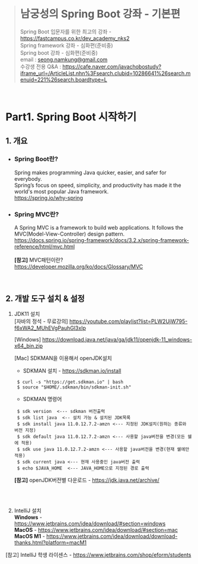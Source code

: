 > # 남궁성의 Spring Boot 강좌 - 기본편
> Spring Boot 입문자를 위한 최고의 강좌 - https://fastcampus.co.kr/dev_academy_nks2  
> Spring framework 강좌 - 심화편(준비중)  
> Spring boot 강좌 - 심화편(준비중)  
> email : seong.namkung@gmail.com    
> 수강생 전용 Q&A : https://cafe.naver.com/javachobostudy?iframe_url=/ArticleList.nhn%3Fsearch.clubid=10286641%26search.menuid=221%26search.boardtype=L   
<br>

# Part1. Spring Boot 시작하기
## 1. 개요    
  - ### Spring Boot란?   
    Spring makes programming Java quicker, easier, and safer for everybody.   
    Spring’s focus on speed, simplicity, and productivity has made it the world's most popular Java framework.      
    https://spring.io/why-spring  

  - ### Spring MVC란?  
    A Spring MVC is a framework to build web applications. It follows the MVC(Model-View-Controller) design pattern.
    https://docs.spring.io/spring-framework/docs/3.2.x/spring-framework-reference/html/mvc.html  
    <br>
    **[참고]** MVC패턴이란? https://developer.mozilla.org/ko/docs/Glossary/MVC  
<br>

## 2. 개발 도구 설치 & 설정  

1. JDK11 설치  
    [자바의 정석 - 무료강의] https://youtube.com/playlist?list=PLW2UjW795-f6xWA2_MUhEVgPauhGl3xIp  

    [Windows] https://download.java.net/java/ga/jdk11/openjdk-11_windows-x64_bin.zip

    [Mac] SDKMAN을 이용해서 openJDK설치

   - SDKMAN 설치 - https://sdkman.io/install  

   ```
    $ curl -s "https://get.sdkman.io" | bash
    $ source "$HOME/.sdkman/bin/sdkman-init.sh"    
   ```

   - SDKMAN 명령어  
   ```
    $ sdk version  <--- sdkman 버전출력  
    $ sdk list java  <-- 설치 가능 & 설치된 JDK목록  
    $ sdk install java 11.0.12.7.2-amzn <--- 지정된 JDK설치(원하는 종류와 버전 지정)  
    $ sdk default java 11.0.12.7.2-amzn <--- 사용할 java버전을 변경(모든 쉘에 적용)
    $ sdk use java 11.0.12.7.2-amzn <--- 사용할 java버전을 변경(현재 쉘에만 적용)  
    $ sdk current java <--- 현재 사용중인 java버전 출력  
    $ echo $JAVA_HOME  <--- JAVA_HOME으로 지정된 경로 출력
   ```
   **[참고]** openJDK버전별 다운로드 - https://jdk.java.net/archive/
<br>
<br>
  
2. IntelliJ 설치   
**Windows** - https://www.jetbrains.com/idea/download/#section=windows  
**MacOS** - https://www.jetbrains.com/idea/download/#section=mac  
**MacOS M1** - https://www.jetbrains.com/idea/download/download-thanks.html?platform=macM1  

[참고] IntelliJ 학생 라이센스 - https://www.jetbrains.com/shop/eform/students  
<br>

